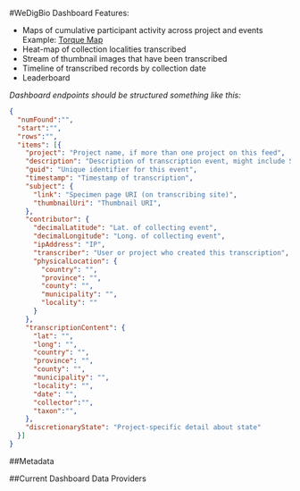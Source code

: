 #WeDigBio Dashboard Features:

* Maps of cumulative participant activity across project and events    
Example: [Torque Map](https://www.wedigbio.org/content/transcription-activity-map)
* Heat-map of collection localities transcribed
* Stream of thumbnail images that have been transcribed 
* Timeline of transcribed records by collection date
* Leaderboard

_Dashboard endpoints should be structured something like this:_
```json
{
  "numFound":"",
  "start":"",
  "rows":"",
  "items": [{
    "project": "Project name, if more than one project on this feed",
    "description": "Description of transcription event, might include Specimen name or Collector Name/Collection Name or Collection ID",
    "guid": "Unique identifier for this event",
    "timestamp": "Timestamp of transcription",
    "subject": {
      "link": "Specimen page URI (on transcribing site)",
      "thumbnailUri": "Thumbnail URI",
    },
    "contributor": {
      "decimalLatitude": "Lat. of collecting event",
      "decimalLongitude": "Long. of collecting event",
      "ipAddress": "IP",
      "transcriber": "User or project who created this transcription",
      "physicalLocation": {
        "country": "",
        "province": "",
        "county": "",
        "municipality": "",
        "locality": ""
      }
    },
    "transcriptionContent": {
      "lat": "",
      "long": "",
      "country": "",
      "province": "",
      "county": "",
      "municipality": "",
      "locality": "",
      "date": "",
      "collector":"",
      "taxon":"",
    },
    "discretionaryState": "Project-specific detail about state"
  }]
}
```


##Metadata



##Current Dashboard Data Providers


